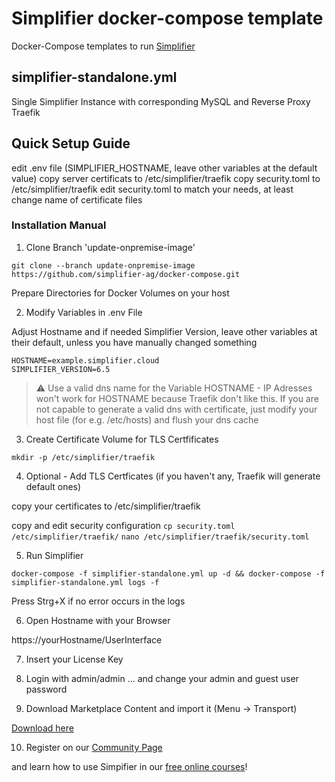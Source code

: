 # Simplifier docker-compose template
Docker-Compose templates to run [Simplifier](https://simplifier.io)

## simplifier-standalone.yml
Single Simplifier Instance with corresponding MySQL and Reverse Proxy Traefik

##  Quick Setup Guide
edit .env file (SIMPLIFIER_HOSTNAME, leave other variables at the default value)
copy server certificats to /etc/simplifier/traefik
copy security.toml to /etc/simplifier/traefik
edit security.toml to match your needs, at least change name of certificate files

### Installation Manual

1. Clone Branch 'update-onpremise-image'

`git clone --branch update-onpremise-image https://github.com/simplifier-ag/docker-compose.git`

Prepare Directories for Docker Volumes on your host

2. Modify Variables in .env File

Adjust Hostname and if needed Simplifier Version, leave other variables at their default, unless you have manually changed something

```
HOSTNAME=example.simplifier.cloud
SIMPLIFIER_VERSION=6.5 
```

> :warning: Use a valid dns name for the Variable HOSTNAME - IP Adresses won't work for HOSTNAME because Traefik don't like this.
> If you are not capable to generate a valid dns with certificate, just modify your host file (for e.g. /etc/hosts) and flush your dns cache

3. Create Certificate Volume for TLS Certfificates

`mkdir -p /etc/simplifier/traefik` 

4. Optional - Add TLS Certficates (if you haven't any, Traefik will generate default ones)

copy your certificates to /etc/simplifier/traefik

copy and edit security configuration
`cp security.toml /etc/simplifier/traefik/`
`nano /etc/simplifier/traefik/security.toml`

5. Run Simplifier

`docker-compose -f simplifier-standalone.yml up -d && docker-compose -f simplifier-standalone.yml logs -f`

Press Strg+X if no error occurs in the logs

6. Open Hostname with your Browser

https://yourHostname/UserInterface

7. Insert your License Key

8. Login with admin/admin
... and change your admin and guest user password

9. Download Marketplace Content and import it (Menu -> Transport)

[Download here](https://community.simplifier.io/marketplace/standard-content/)

10. Register on our [Community Page](https://community.simplifier.io/)

and learn how to use Simpifier in our [free online courses](https://community.simplifier.io/courses/)!
